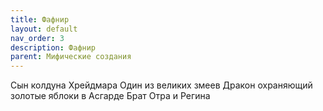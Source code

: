 ```yaml
---
title: Фафнир
layout: default
nav_order: 3
description: Фафнир
parent: Мифические создания
---
```


Сын колдуна Хрейдмара
Один из великих змеев
Дракон охраняющий золотые яблоки в Асгарде
Брат Отра и Регина
